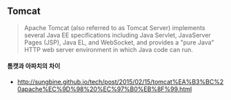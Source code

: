 ## Tomcat

> Apache Tomcat (also referred to as Tomcat Server) implements several Java EE specifications including Java Servlet, JavaServer Pages (JSP), Java EL, and WebSocket, and provides a "pure Java" HTTP web server environment in which Java code can run.

#### 톰캣과 아파치의 차이  
- http://sungbine.github.io/tech/post/2015/02/15/tomcat%EA%B3%BC%20apache%EC%9D%98%20%EC%97%B0%EB%8F%99.html
